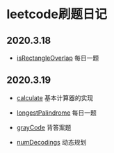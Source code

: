 # leetcode刷题日记

## 2020.3.18

* [isRectangleOverlap](https://leetcode-cn.com/problems/rectangle-overlap/) 每日一题

## 2020.3.19

* [calculate](https://leetcode-cn.com/problems/basic-calculator-ii/) 基本计算器的实现

* [longestPalindrome](https://leetcode-cn.com/problems/longest-palindrome/) 每日一题

* [grayCode](https://leetcode-cn.com/problems/gray-code/) 背答案题

* [numDecodings](https://leetcode-cn.com/problems/decode-ways/) 动态规划
